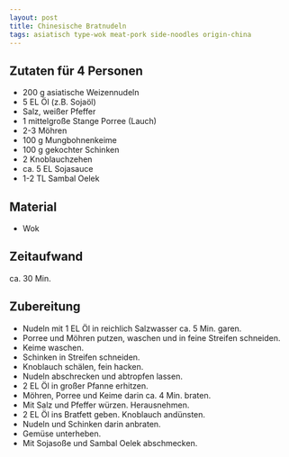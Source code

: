 ```yaml
---
layout: post
title: Chinesische Bratnudeln
tags: asiatisch type-wok meat-pork side-noodles origin-china
---
```

## Zutaten für 4 Personen
* 200 g asiatische Weizennudeln  
* 5 EL Öl (z.B. Sojaöl)  
* Salz, weißer Pfeffer  
* 1 mittelgroße Stange Porree (Lauch)  
* 2-3 Möhren  
* 100 g Mungbohnenkeime  
* 100 g gekochter Schinken  
* 2 Knoblauchzehen  
* ca. 5 EL Sojasauce  
* 1-2 TL Sambal Oelek  

## Material
* Wok  

## Zeitaufwand
ca. 30 Min.  

## Zubereitung
* Nudeln mit 1 EL Öl in reichlich Salzwasser ca. 5 Min. garen. 
* Porree und Möhren putzen, waschen und in feine Streifen schneiden.
* Keime waschen.
* Schinken in Streifen schneiden.
* Knoblauch schälen, fein hacken. 
* Nudeln abschrecken und abtropfen lassen.
* 2 EL Öl in großer Pfanne erhitzen.
* Möhren, Porree und Keime darin ca. 4 Min. braten.
* Mit Salz und Pfeffer würzen. Herausnehmen. 
* 2 EL Öl ins Bratfett geben. Knoblauch andünsten.
* Nudeln und Schinken darin anbraten.
* Gemüse unterheben.
* Mit Sojasoße und Sambal Oelek abschmecken.
